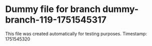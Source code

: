# Dummy file for branch dummy-branch-119-1751545317

This file was created automatically for testing purposes.
Timestamp: 1751545320